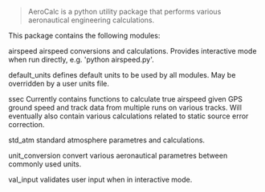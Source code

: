 > AeroCalc is a python utility package that performs various aeronautical engineering calculations.

This package contains the following modules:

airspeed airspeed conversions and calculations. Provides interactive
mode when run directly, e.g. 'python airspeed.py'.

default_units defines default units to be used by all modules. May be
overridden by a user units file.

ssec Currently contains functions to calculate true airspeed given
GPS ground speed and track data from multiple runs on various
tracks. Will eventually also contain various calculations
related to static source error correction.

std_atm standard atmosphere parametres and calculations.

unit_conversion convert various aeronautical parametres between commonly
used units.

val_input validates user input when in interactive mode.
